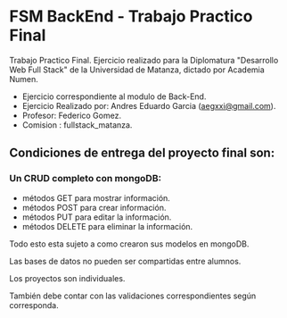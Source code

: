 # FSM BackEnd - Trabajo Practico Final

 Trabajo Practico Final.
 Ejercicio realizado para la Diplomatura "Desarrollo Web Full Stack" de la Universidad de Matanza, dictado por Academia Numen.
 
* Ejercicio correspondiente al modulo de Back-End.
* Ejercicio Realizado por: Andres Eduardo Garcia (aegxxi@gmail.com).
* Profesor: Federico Gomez.
* Comision : fullstack_matanza.

## Condiciones de entrega del proyecto final son:
### Un CRUD completo con mongoDB: 
- métodos GET para mostrar información. 
- métodos POST para crear información. 
- métodos PUT para editar la información. 
- métodos DELETE para eliminar la información. 

Todo esto esta sujeto a como crearon sus modelos en mongoDB.

Las bases de datos no pueden ser compartidas entre alumnos. 

Los proyectos son individuales. 

También debe contar con las validaciones correspondientes según corresponda.
